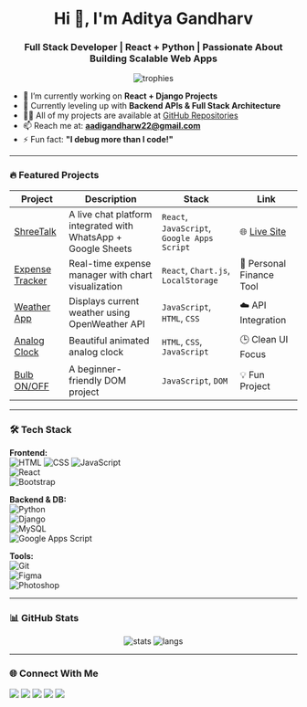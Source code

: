 <h1 align="center">Hi 👋, I'm Aditya Gandharv</h1>
<h3 align="center">Full Stack Developer | React + Python | Passionate About Building Scalable Web Apps</h3>

<p align="center">
  <img src="https://github-profile-trophy.vercel.app/?username=aadigandharw&theme=onedark" alt="trophies" />
</p>

- 🔭 I’m currently working on **React + Django Projects**
- 🌱 Currently leveling up with **Backend APIs & Full Stack Architecture**
- 👨‍💻 All of my projects are available at [GitHub Repositories](https://github.com/aadigandharw?tab=repositories)
- 📫 Reach me at: **aadigandharw22@gmail.com**
- ⚡ Fun fact: **"I debug more than I code!"**

---

### 🔥 Featured Projects

| Project | Description | Stack | Link |
|--------|-------------|-------|------|
| [ShreeTalk](https://github.com/aadigandharw/ShreeTalk) | A live chat platform integrated with WhatsApp + Google Sheets | `React`, `JavaScript`, `Google Apps Script` | 🌐 [Live Site](https://shreetalk.in) |
| [Expense Tracker](https://github.com/aadigandharw/Expense_Tracker) | Real-time expense manager with chart visualization | `React`, `Chart.js`, `LocalStorage` | 🧾 Personal Finance Tool |
| [Weather App](https://github.com/aadigandharw/Weather_App) | Displays current weather using OpenWeather API | `JavaScript`, `HTML`, `CSS` | ☁️ API Integration |
| [Analog Clock](https://github.com/aadigandharw/Analog_Clock) | Beautiful animated analog clock | `HTML`, `CSS`, `JavaScript` | 🕒 Clean UI Focus |
| [Bulb ON/OFF](https://github.com/aadigandharw/Bulb-On-Off) | A beginner-friendly DOM project | `JavaScript`, `DOM` | 💡 Fun Project |

---

### 🛠 Tech Stack

**Frontend:**  
![HTML](https://img.shields.io/badge/-HTML5-E34F26?logo=html5&logoColor=white) 
![CSS](https://img.shields.io/badge/-CSS3-1572B6?logo=css3&logoColor=white) 
![JavaScript](https://img.shields.io/badge/-JavaScript-F7DF1E?logo=javascript&logoColor=black)  
![React](https://img.shields.io/badge/-React-61DAFB?logo=react&logoColor=black)  
![Bootstrap](https://img.shields.io/badge/-Bootstrap-563D7C?logo=bootstrap&logoColor=white)

**Backend & DB:**  
![Python](https://img.shields.io/badge/-Python-3776AB?logo=python&logoColor=white)  
![Django](https://img.shields.io/badge/-Django-092E20?logo=django&logoColor=white)  
![MySQL](https://img.shields.io/badge/-MySQL-4479A1?logo=mysql&logoColor=white)  
![Google Apps Script](https://img.shields.io/badge/-Google%20Apps%20Script-4285F4?logo=google&logoColor=white)

**Tools:**  
![Git](https://img.shields.io/badge/-Git-F05032?logo=git&logoColor=white)  
![Figma](https://img.shields.io/badge/-Figma-F24E1E?logo=figma&logoColor=white)  
![Photoshop](https://img.shields.io/badge/-Adobe%20Photoshop-31A8FF?logo=adobe-photoshop&logoColor=white)

---

### 📊 GitHub Stats

<p align="center">
  <img src="https://github-readme-stats.vercel.app/api?username=aadigandharw&show_icons=true&theme=radical" alt="stats" />
  <img src="https://github-readme-stats.vercel.app/api/top-langs/?username=aadigandharw&layout=compact&theme=radical" alt="langs" />
</p>

---

### 🌐 Connect With Me

<p align="left">
  <a href="https://www.linkedin.com/in/aditya-gandharv/" target="_blank"><img src="https://img.shields.io/badge/-LinkedIn-0077B5?logo=linkedin&logoColor=white" /></a>
  <a href="https://www.instagram.com/coder.aditya" target="_blank"><img src="https://img.shields.io/badge/-Instagram-E4405F?logo=instagram&logoColor=white" /></a>
  <a href="https://www.youtube.com/@aadigandharw22" target="_blank"><img src="https://img.shields.io/badge/-YouTube-FF0000?logo=youtube&logoColor=white" /></a>
  <a href="https://www.hackerrank.com/aadigandharw22" target="_blank"><img src="https://img.shields.io/badge/-HackerRank-2EC866?logo=hackerrank&logoColor=white" /></a>
  <a href="https://www.leetcode.com/aadi_gandharw" target="_blank"><img src="https://img.shields.io/badge/-LeetCode-FFA116?logo=leetcode&logoColor=black" /></a>
</p>
